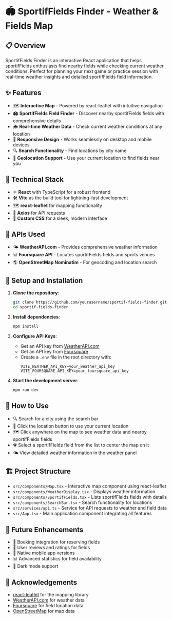 # 🏟️ SportifFields Finder - Weather & Fields Map

## 📋 Overview
SportifFields Finder is an interactive React application that helps sportifFields enthusiasts find nearby fields while checking current weather conditions. Perfect for planning your next game or practice session with real-time weather insights and detailed sportifFields field information.

## ✨ Features

- 🗺️ **Interactive Map** - Powered by react-leaflet with intuitive navigation
- 🏟️ **SportifFields Field Finder** - Discover nearby sportifFields fields with comprehensive details
- 🌦️ **Real-time Weather Data** - Check current weather conditions at any location
- 📱 **Responsive Design** - Works seamlessly on desktop and mobile devices
- 🔍 **Search Functionality** - Find locations by city name
- 📍 **Geolocation Support** - Use your current location to find fields near you

## 🔧 Technical Stack

- ⚛️  **React** with TypeScript for a robust frontend
- 🛠️ **Vite** as the build tool for lightning-fast development
- 🗺️ **react-leaflet** for mapping functionality
- 🔄 **Axios** for API requests
- 🧩 **Custom CSS** for a sleek, modern interface

## 📡 APIs Used

- 🌤️ **WeatherAPI.com** - Provides comprehensive weather information
- 📊 **Foursquare API** - Locates sportifFields fields and sports venues
- 🌎 **OpenStreetMap Nominatim** - For geocoding and location search

## 🚀 Setup and Installation

1. **Clone the repository**:
   ```bash
   git clone https://github.com/yourusername/sportif-fields-finder.git
   cd sportif-fields-finder
   ```

2. **Install dependencies**:
   ```bash
   npm install
   ```

3. **Configure API Keys**:
   - Get an API key from [WeatherAPI.com](https://www.weatherapi.com/)
   - Get an API key from [Foursquare](https://developer.foursquare.com/)
   - Create a `.env` file in the root directory with:
     ```
     VITE_WEATHER_API_KEY=your_weather_api_key
     VITE_FOURSQUARE_API_KEY=your_foursquare_api_key
     ```

4. **Start the development server**:
   ```bash
   npm run dev
   ```

## 📖 How to Use

- 🔍 Search for a city using the search bar
- 📍 Click the location button to use your current location
- 🗺️ Click anywhere on the map to see weather data and nearby sportifFields fields
- ⚽ Select a sportifFields field from the list to center the map on it
- 🌤️ View detailed weather information in the weather panel

## 🏗️ Project Structure

- `src/components/Map.tsx` - Interactive map component using react-leaflet
- `src/components/WeatherDisplay.tsx` - Displays weather information
- `src/components/SportifFields.tsx` - Lists sportifFields fields with details
- `src/components/SearchBar.tsx` - Search functionality for locations
- `src/services/api.ts` - Service for API requests to weather and field data
- `src/App.tsx` - Main application component integrating all features

## 🎯 Future Enhancements

- 📅 Booking integration for reserving fields
- 👥 User reviews and ratings for fields
- 📱 Native mobile app versions
- 📊 Advanced statistics for field availability
- 🌙 Dark mode support


## 🙏 Acknowledgements

- [react-leaflet](https://react-leaflet.js.org/) for the mapping library
- [WeatherAPI.com](https://www.weatherapi.com/) for weather data
- [Foursquare](https://developer.foursquare.com/) for field location data
- [OpenStreetMap](https://www.openstreetmap.org/) for map data
